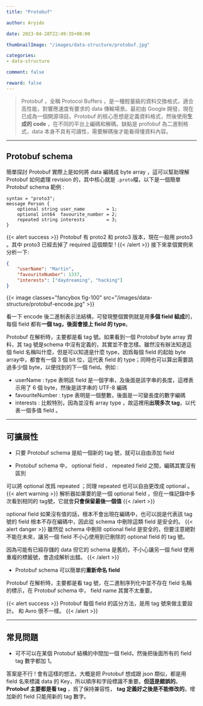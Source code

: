 ```yaml
---
title: "Protobuf"

author: Aryido

date: 2023-04-28T22:49:35+08:00

thumbnailImage: "/images/data-structure/protobuf.jpg"

categories:
- data-structure

comment: false

reward: false
---
```

<!--BODY-->
> Protobuf ，全稱 Protocol Buffers ，是一種輕量級的資料交換格式，適合高性能，對響應速度有要求的 data 傳輸場景。最初由 Google 開發，現在已成為一個開源項目。Protobuf 的核心思想是定義資料格式，然後使用**生成的 code** ，在不同的平台上編碼和解碼。缺點是 profobuf 為二進制格式，data 本身不具有可讀性，需要解碼後才能看得懂資料內容。
>

<!--more-->

---

##  Protobuf schema

簡單探討 Protobuf 實際上是如何將 data 編碼成 byte array ，這可以幫助理解 Protobuf 如何處理 revision 的，其中核心就是 ```.proto```檔，以下是一個簡單 Protobuf schema 範例 :

```
syntax = "proto3";
message Person {
    optional string user_name        = 1;
    optional int64  favourite_number = 2;
    repeated string interests        = 3;
}
```
{{< alert success >}}
Protobuf 有 proto2 和 proto3 版本，現在一般用 proto3 。其中 proto3 已經去掉了 required 這個類型 !
{{< /alert >}}
接下來拿個實例來分析一下:

``` json
{
    "userName": "Martin",
    "favouriteNumber": 1337,
    "interests": ["daydreaming", "hacking"]
}
```
{{< image classes="fancybox fig-100" src="/images/data-structure/protobuf-encode.jpg" >}}

看一下 encode 後二進制表示法結構，可發現整個實例就是用**多個 field 組成**的，每個 field 都有**一個 tag，後面會接上 field 的 type**。

Protobuf 在解析時，主要都是看 tag 號。如果看到一個 Protobuf byte array 資料，其 tag 號是schema 中沒有定義的，其實並不會怎樣。雖然沒有辦法知道這個 field 名稱叫什麼，但是可以知道是什麼 type，因爲每個 field 的起始 byte array中，都會有一個 3 個 bit 位，這代表 field 的 type；同時也可以算出需要跳過多少個 byte，以便找到的下一個 field。例如 :
- userName : type 表明該 field 是一個字串，及後面是該字串的長度，這裡表示用了 6 個 byte，然後是該字串的 UTF-8 編碼
- favouriteNumber : type 表明是一個整數，後面是一可變長度的數字編碼
- interests : 比較特別，因為並沒有 array type ，故這裡用**出現多次 tag**，以代表一個多值 field 。

---

## 可擴展性

- 只要 Protobuf schema 是給一個新的 tag 號，就可以自由添加 field

-  Protobuf schema 中， optional field 、 repeated field 之間，編碼其實沒有區別

可以將 optional 改爲 repeated ；同理 repeated 也可以自由更改成 optional 。
{{< alert warning >}}
解析器如果要的是一個 optional field ，但在一條記錄中多次看到相同的 tag號，它就會**只會保留最後一個值**
{{< /alert >}}

optional field 如果沒有值的話，根本不會出現在編碼中，也可以說是代表該 tag 號的 field 根本不存在編碼中，因此從 schema 中刪除這類 field 是安全的。
{{< alert danger >}}
雖然從 schema 中刪除 optional field 是安全的，但要注意絕對不能在未來，讓另一個 field 不小心使用到已刪除的 optional field 的 tag 號。

因為可能有已經存儲的 data 但它的 schema 是舊的，不小心讓另一個 field 使用重複的標籤號，會造成解析出錯。
{{< /alert >}}


- Protobuf schema 可以簡單的**重新命名 field**

Protobuf 在解析時，主要都是看 tag 號，在二進制序列化中並不存在 field 名稱的標示，在 Protobuf schema 中， field name 其實不太重要。

{{< alert success >}}
Protobuf 每個 field 的區分方法，是用 tag 號來做主要設計。 和 Avro 很不一樣。
{{< /alert >}}

---

## 常見問題

- 可不可以在某個 Protobuf 結構的中間加一個 field，然後把後面所有的 field tag 數字都加 1。

答案是不行 ! 會有這樣的想法，大概是把 Protobuf 想成跟 json 類似，都是用 field 名來標識 data 的 Key，所以順序和字段標識不重要。**但這是錯誤的**。 **Protobuf 主要都是看 tag** ，爲了保持兼容性， **tag 定義好之後是不能修改的**。增加新的 field 只能用新的 tag 數字。
